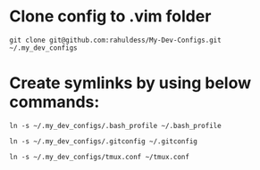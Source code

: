 
# Clone config to .vim folder
`git clone git@github.com:rahuldess/My-Dev-Configs.git ~/.my_dev_configs`

# Create symlinks by using below commands:
`ln -s ~/.my_dev_configs/.bash_profile ~/.bash_profile`

`ln -s ~/.my_dev_configs/.gitconfig ~/.gitconfig`

`ln -s ~/.my_dev_configs/tmux.conf ~/tmux.conf`
